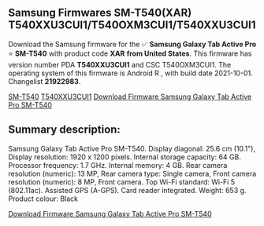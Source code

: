 <h2>Samsung Firmwares SM-T540(XAR) T540XXU3CUI1/T540OXM3CUI1/T540XXU3CUI1</h2>
Download the Samsung firmware for the ✅ <strong>Samsung Galaxy Tab Active Pro </strong> ⭐ <strong>SM-T540</strong> with product code <strong>XAR</strong> <strong> from United States</strong>. This firmware has version number PDA <strong>T540XXU3CUI1</strong> and CSC T540OXM3CUI1. The operating system of this firmware is Android R , with build date 2021-10-01. Changelist <strong>21922983</strong>.


[SM-T540](https://samfirm.shop/samsung/model/SM-T540)
[T540XXU3CUI1](https://samfirm.shop/samsung/pda/T540XXU3CUI1)
[Download Firmware Samsung Galaxy Tab Active Pro SM-T540](https://samfirm.shop/samsung/firmware/461957)
<h2>Summary description:</h2>
<p>Samsung Galaxy Tab Active Pro SM-T540. Display diagonal: 25.6 cm (10.1"), Display resolution: 1920 x 1200 pixels. Internal storage capacity: 64 GB. Processor frequency: 1.7 GHz. Internal memory: 4 GB. Rear camera resolution (numeric): 13 MP, Rear camera type: Single camera, Front camera resolution (numeric): 8 MP, Front camera. Top Wi-Fi standard: Wi-Fi 5 (802.11ac). Assisted GPS (A-GPS). Card reader integrated. Weight: 653 g. Product colour: Black</p>


[Download Firmware Samsung Galaxy Tab Active Pro SM-T540](https://samfirm.shop/samsung/firmware/461957)
